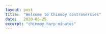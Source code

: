 ```yaml
---
layout: post
title:  "Welcome to Chinmoy controversies"
date:   2020-06-25
excerpt: "chinmoy harp minutes"
---
```

